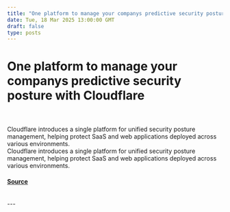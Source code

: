 ```yaml
---
title: "One platform to manage your companys predictive security posture with Cloudflare"
date: Tue, 18 Mar 2025 13:00:00 GMT
draft: false
type: posts
---
```

# One platform to manage your companys predictive security posture with Cloudflare

<br/>

<br/>
 Cloudflare introduces a single platform for unified security posture management, helping protect SaaS and web applications deployed across various environments. 
<br/>
Cloudflare introduces a single platform for unified security posture management, helping protect SaaS and web applications deployed across various environments.

#### [Source](https://blog.cloudflare.com/cloudflare-security-posture-management/)

<br/>
---

